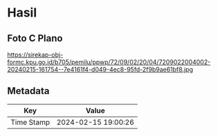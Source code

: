 # Hasil

## Foto C Plano

https://sirekap-obj-formc.kpu.go.id/b705/pemilu/ppwp/72/09/02/20/04/7209022004002-20240215-161754--7e4161f4-d049-4ec8-95fd-2f9b9ae61bf8.jpg


## Metadata

| Key        | Value               |
| ---------- | ------------------- |
| Time Stamp | 2024-02-15 19:00:26 |



